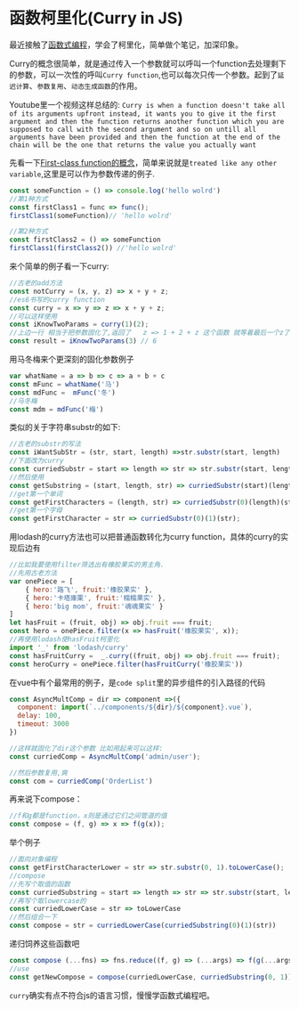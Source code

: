 # 函数柯里化(Curry in JS)

最近接触了[函数式编程](http://www.ruanyifeng.com/blog/2012/04/functional_programming.html)，学会了柯里化，简单做个笔记，加深印象。

Curry的概念很简单，就是通过传入一个参数就可以呼叫一个function去处理剩下的参数，可以一次性的呼叫`Curry function`,也可以每次只传一个参数。起到了`延迟计算`、`参数复用`、`动态生成函数`的作用。

Youtube里一个视频这样总结的: `Curry is when a function doesn't take all of its arguments upfront instead, it wants you to give it the first argument and then the function returns another function which you are supposed to call with the second argument and so on untill all arguments have been provided and then the function at the end of the chain will be the one that returns the value you actually want`


先看一下[First-class function的概念](https://developer.mozilla.org/en-US/docs/Glossary/First-class_Function)，简单来说就是`treated like any other variable`,这里是可以作为参数传递的例子.
```js
const someFunction = () => console.log('hello wolrd')
//第1种方式
const firstClass1 = func => func();
firstClass1(someFunction)// 'hello wolrd'

//第2种方式
const firstClass2 = () => someFunction
firstClass1(firstClass2()) //'hello wolrd'
```

来个简单的例子看一下curry:
```js
//古老的add方法
const notCurry = (x, y, z) => x + y + z;
//es6书写的curry function
const curry = x => y => z => x + y + z;
//可以这样使用
const iKnowTwoParams = curry(1)(2);
//上边一行 相当于把参数固化了,返回了   z => 1 + 2 + z 这个函数 就等着最后一个z了
const result = iKnowTwoParams(3) // 6
```
用马冬梅来个更深刻的固化参数例子
```js
var whatName = a => b => c => a + b + c
const mFunc = whatName('马')
const mdFunc =  mFunc('冬')
//马冬梅
const mdm = mdFunc('梅')
```
类似的关于字符串substr的如下:
```js
//古老的substr的写法
const iWantSubStr = (str, start, length) =>str.substr(start, length)
//下面改为curry
const curriedSubstr = start => length => str => str.substr(start, length);
//然后使用
const getSubstring = (start, length, str) => curriedSubstr(start)(length)(str);
//get第一个单词
const getFirstCharacters = (length, str) => curriedSubstr(0)(length)(str);
//get第一个字母
const getFirstCharacter = str => curriedSubstr(0)(1)(str);
```
用lodash的curry方法也可以把普通函数转化为curry function，具体的curry的实现后边有
```js
//比如我要使用filter筛选出有橡胶果实的男主角.
//先用古老方法
var onePiece = [
    { hero:'路飞', fruit:'橡胶果实' },
    { hero:'卡塔庫栗', fruit:'糯糯果实' },
    { hero:'big mom', fruit:'魂魂果实' }
]
let hasFruit = (fruit, obj) => obj.fruit === fruit;
const hero = onePiece.filter(x => hasFruit('橡胶果实', x));
//再使用lodash使hasFruit柯里化
import '_' from 'lodash/curry'
const hasFruitCurry =  _.curry((fruit, obj) => obj.fruit === fruit);
const heroCurry = onePiece.filter(hasFruitCurry('橡胶果实'))

```

在vue中有个最常用的例子，是`code split`里的异步组件的引入路径的代码
```js
const AsyncMultComp = dir => component =>({
  component: import(`../components/${dir}/${component}.vue`),
  delay: 100,
  timeout: 3000
})

//这样就固化了dir这个参数 比如用起来可以这样:
const curriedComp = AsyncMultComp('admin/user');

//然后参数复用,爽
const com = curriedComp('OrderList')
```


再来说下compose：
```js
//f和g都是function，x则是通过它们之间管道的值
const compose = (f, g) => x => f(g(x));
```
举个例子
```js
//面向对象编程
const getFirstCharacterLower = str => str.substr(0, 1).toLowerCase();
//compose
//先写个取值的函数
const curriedSubstring = start => length => str => str.substr(start, length);
//再写个取lowercase的
const curriedLowerCase = str => toLowerCase
//然后组合一下
const compose = str = curriedLowerCase(curriedSubstring(0)(1)(str))
```
递归饲养这些函数吧
```js
const compose (...fns) => fns.reduce((f, g) => (...args) => f(g(...args)))
//use
const getNewCompose = compose(curriedLowerCase, curriedSubstring(0, 1));

```
`curry`确实有点不符合js的语言习惯，慢慢学函数式编程吧。




